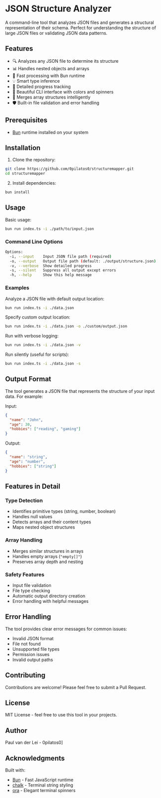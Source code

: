 # JSON Structure Analyzer

A command-line tool that analyzes JSON files and generates a structural representation of their schema. Perfect for understanding the structure of large JSON files or validating JSON data patterns.

## Features

- 🔍 Analyzes any JSON file to determine its structure
- 📊 Handles nested objects and arrays
- 🚀 Fast processing with Bun runtime
- 💡 Smart type inference
- 📝 Detailed progress tracking
- 🎨 Beautiful CLI interface with colors and spinners
- 🔄 Merges array structures intelligently
- 🛡️ Built-in file validation and error handling

## Prerequisites

- [Bun](https://bun.sh) runtime installed on your system

## Installation

1. Clone the repository:

```bash
git clone https://github.com/0pilatos0/structuremapper.git
cd structuremapper
```

2. Install dependencies:

```bash
bun install
```

## Usage

Basic usage:

```bash
bun run index.ts -i ./path/to/input.json
```

### Command Line Options

```bash
Options:
  -i, --input    Input JSON file path (required)
  -o, --output   Output file path (default: ./output/structure.json)
  -v, --verbose  Show detailed progress
  -s, --silent   Suppress all output except errors
  -h, --help     Show this help message
```

### Examples

Analyze a JSON file with default output location:

```bash
bun run index.ts -i ./data.json
```

Specify custom output location:

```bash
bun run index.ts -i ./data.json -o ./custom/output.json
```

Run with verbose logging:

```bash
bun run index.ts -i ./data.json -v
```

Run silently (useful for scripts):

```bash
bun run index.ts -i ./data.json -s
```

## Output Format

The tool generates a JSON file that represents the structure of your input data. For example:

Input:

```json
{
  "name": "John",
  "age": 30,
  "hobbies": ["reading", "gaming"]
}
```

Output:

```json
{
  "name": "string",
  "age": "number",
  "hobbies": ["string"]
}
```

## Features in Detail

### Type Detection

- Identifies primitive types (string, number, boolean)
- Handles null values
- Detects arrays and their content types
- Maps nested object structures

### Array Handling

- Merges similar structures in arrays
- Handles empty arrays (`"empty[]"`)
- Preserves array depth and nesting

### Safety Features

- Input file validation
- File type checking
- Automatic output directory creation
- Error handling with helpful messages

## Error Handling

The tool provides clear error messages for common issues:

- Invalid JSON format
- File not found
- Unsupported file types
- Permission issues
- Invalid output paths

## Contributing

Contributions are welcome! Please feel free to submit a Pull Request.

## License

MIT License - feel free to use this tool in your projects.

## Author

Paul van der Lei - 0pilatos0]

## Acknowledgments

Built with:

- [Bun](https://bun.sh) - Fast JavaScript runtime
- [chalk](https://github.com/chalk/chalk) - Terminal string styling
- [ora](https://github.com/sindresorhus/ora) - Elegant terminal spinners
